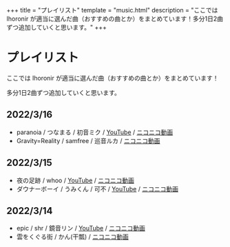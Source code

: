 +++
title = "プレイリスト"
template = "music.html"
description = "ここでは Ihoronir が適当に選んだ曲（おすすめの曲とか）をまとめています！多分1日2曲ずつ追加していくと思います。"
+++

# プレイリスト

ここでは Ihoronir が適当に選んだ曲（おすすめの曲とか）をまとめています！

多分1日2曲ずつ追加していくと思います。

## 2022/3/16
- paranoia / つなまる / 初音ミク / [YouTube](https://youtu.be/xxNuM4ZkFn8) / [ニコニコ動画](https://nico.ms/sm17239967)
- Gravity=Reality / samfree / 巡音ルカ / [ニコニコ動画](https://nico.ms/sm8824425)

## 2022/3/15

- 夜の足跡 / whoo / [YouTube](https://youtu.be/ocLdkjHgVkI) / [ニコニコ動画](https://nico.ms/sm32667968)
- ダウナーボーイ / うみくん / 可不 / [YouTube](https://youtu.be/z2aFHfHyHGU) / [ニコニコ動画](https://youtu.be/z2aFHfHyHGU)

## 2022/3/14

- epic / shr / 鏡音リン / [YouTube](https://youtu.be/jUGLlSpv1pk) / [ニコニコ動画](https://nico.ms/sm22270475)
- 雲をくぐる街 / かん(干瓢) / [ニコニコ動画](https://nico.ms/sm9677426)

